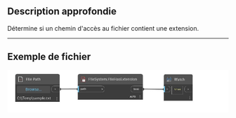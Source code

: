 ## Description approfondie
Détermine si un chemin d'accès au fichier contient une extension.
___
## Exemple de fichier

![FileHasExtension](./DSCore.IO.FileSystem.FileHasExtension_img.jpg)

